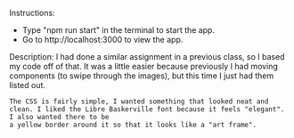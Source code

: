 Instructions:
- Type "npm run start" in the terminal to start the app.
- Go to http://localhost:3000 to view the app.

Description:
    I had done a similar assignment in a previous class, so I based my code off of 
    that. It was a little easier because previously I had moving components (to swipe through the images), but this time I just had them listed out.

    The CSS is fairly simple, I wanted something that looked neat and clean. I liked the Libre Baskerville font because it feels "elegant". I also wanted there to be
    a yellow border around it so that it looks like a "art frame". 